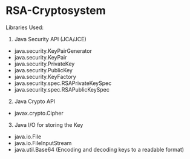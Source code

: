 # RSA-Cryptosystem

Libraries Used:

1. Java Security API (JCA/JCE)

- java.security.KeyPairGenerator
-  java.security.KeyPair
-  java.security.PrivateKey
-  java.security.PublicKey
-  java.security.KeyFactory
-  java.security.spec.RSAPrivateKeySpec
-  java.security.spec.RSAPublicKeySpec


2. Java Crypto API

-  javax.crypto.Cipher


3. Java I/O for storing the Key

-  java.io.File
-  java.io.FileInputStream
-  java.util.Base64 (Encoding and decoding keys to a readable format)



